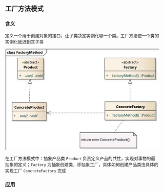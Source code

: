 ## 工厂方法模式

### 含义

定义一个用于创建对象的接口，让子类决定实例化哪一个类。工厂方法使一个类的实例化延迟到其子类

![](./ClassDiagram/工厂方法模式类图.png)



在工厂方法模式中：抽象产品类 `Product` 负责定义产品的共性，实现对事物的最抽象的定义；`Factory`  为抽象创建类，即抽象工厂，具体如何创建产品类由具体的实现工厂 `ConcreteFactory` 完成

### 应用

